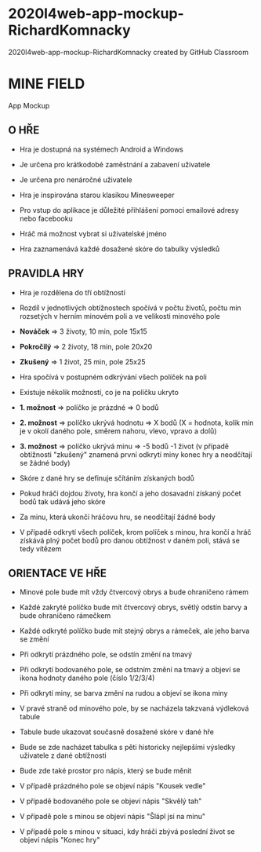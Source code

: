 # 2020l4web-app-mockup-RichardKomnacky
2020l4web-app-mockup-RichardKomnacky created by GitHub Classroom


<h1>MINE FIELD</h1>

App Mockup

<h2>O HŘE</h2>

* Hra je dostupná na systémech Android a Windows
* Je určena pro krátkodobé zaměstnání a zabavení uživatele
* Je určena pro nenáročné uživatele
* Hra je inspirována starou klasikou Minesweeper

* Pro vstup do aplikace je důležité přihlášení pomocí emailové adresy nebo facebooku
* Hráč má možnost vybrat si uživatelské jméno
* Hra zaznamenává každé dosažené skóre do tabulky výsledků

<h2>PRAVIDLA HRY</h2>

* Hra je rozdělena do tří obtížností
* Rozdíl v jednotlivých obtížnostech spočívá v počtu životů, počtu min rozsetých v herním minovém poli a ve velikosti minového pole
* <b>Nováček</b> => 3 životy, 10 min, pole 15x15
* <b>Pokročilý</b> => 2 životy, 18 min, pole 20x20
* <b>Zkušený</b> => 1 život, 25 min, pole 25x25

* Hra spočívá v postupném odkrývání všech políček na poli
* Existuje několik možností, co je na políčku ukryto
* <b>1. možnost</b> => políčko je prázdné => 0 bodů
* <b>2. možnost</b> => políčko ukrývá hodnotu => X bodů (X = hodnota, kolik min je v okolí daného pole, směrem nahoru, vlevo, vpravo a dolů)
* <b>3. možnost</b> => políčko ukrývá minu => -5 bodů -1 život (v případě obtížnosti "zkušený" znamená první odkrytí miny konec hry a neodčítají se žádné body)

* Skóre z dané hry se definuje sčítáním získaných bodů
* Pokud hráči dojdou životy, hra končí a jeho dosavadní získaný počet bodů tak udává jeho skóre
* Za minu, která ukončí hráčovu hru, se neodčítají žádné body
* V případě odkrytí všech políček, krom políček s minou, hra končí a hráč získává plný počet bodů pro danou obtížnost v daném poli, stává se tedy vítězem

<h2>ORIENTACE VE HŘE</h2>

* Minové pole bude mít vždy čtvercový obrys a bude ohraničeno rámem
* Každé zakryté políčko bude mít čtvercový obrys, světlý odstín barvy a bude ohraničeno rámečkem
* Každé odkryté políčko bude mít stejný obrys a rámeček, ale jeho barva se změní
* Při odkrytí prázdného pole, se odstín změní na tmavý
* Při odkrytí bodovaného pole, se odstním změní na tmavý a objeví se ikona hodnoty daného pole (číslo 1/2/3/4)
* Při odkrytí miny, se barva změní na rudou a objeví se ikona miny

* V pravé straně od minového pole, by se nacházela takzvaná výdleková tabule
* Tabule bude ukazovat současně dosažené skóre v dané hře
* Bude se zde nacházet tabulka s pěti historicky nejlepšími výsledky uživatele z dané obtížnosti

* Bude zde také prostor pro nápis, který se bude měnit
* V případě prázdného pole se objeví nápis "Kousek vedle"
* V případě bodovaného pole se objeví nápis "Skvělý tah"
* V případě pole s minou se objeví nápis "Šlápl jsi na minu"
* V případě pole s minou v situaci, kdy hráči zbývá poslední život se objeví nápis "Konec hry"


